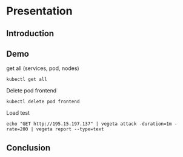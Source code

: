 # Presentation

## Introduction

## Demo

get all (services, pod, nodes)
```shell
kubectl get all
```
Delete pod frontend
```shell
kubectl delete pod frontend
```

Load test
```shell
echo "GET http://195.15.197.137" | vegeta attack -duration=1m -rate=200 | vegeta report --type=text
```

## Conclusion
